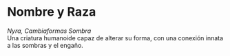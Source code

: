 # Nombre y Raza

*Nyra, Cambiaformas Sombra*  
Una criatura humanoide capaz de alterar su forma, con una conexión innata a las sombras y el engaño.

